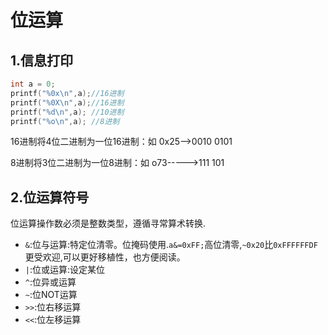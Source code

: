 # 位运算
## 1.信息打印

```c
int a = 0;
printf("%0x\n",a);//16进制
printf("%0X\n",a);//16进制
printf("%d\n",a); //10进制
printf("%o\n",a); //8进制
```

16进制将4位二进制为一位16进制：如 0x25-->0010 0101

8进制将3位二进制为一位8进制：如 o73----->111 101
## 2.位运算符号

位运算操作数必须是整数类型，遵循寻常算术转换.

* `&`:位与运算:特定位清零。位掩码使用.`a&=0xFF;`高位清零,`~0x20`比`0xFFFFFFDF`更受欢迎,可以更好移植性，也方便阅读。
* `|`:位或运算:设定某位
* `^`:位异或运算
* `~`:位NOT运算
* `>>`:位右移运算
* `<<`:位左移运算


